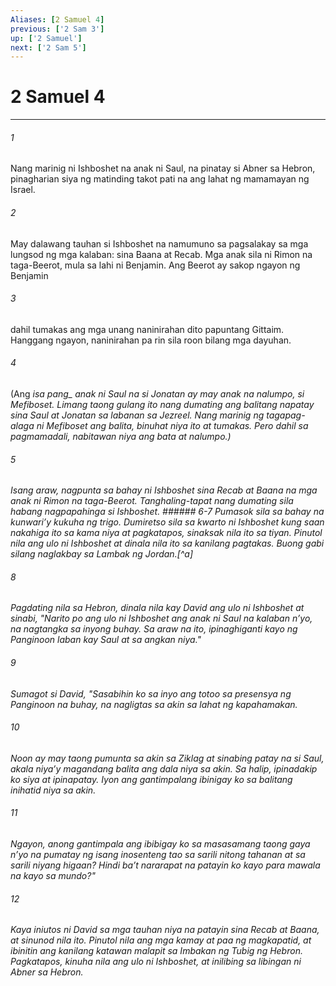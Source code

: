 ```yaml
---
Aliases: [2 Samuel 4]
previous: ['2 Sam 3']
up: ['2 Samuel']
next: ['2 Sam 5']
---
```

# 2 Samuel 4

***






















###### 1 










Nang marinig ni Ishboshet na anak ni Saul, na pinatay si Abner sa Hebron, pinagharian siya ng matinding takot pati na ang lahat ng mamamayan ng Israel. 





















###### 2 










May dalawang tauhan si Ishboshet na namumuno sa pagsalakay sa mga lungsod ng mga kalaban: sina Baana at Recab. Mga anak sila ni Rimon na taga-Beerot, mula sa lahi ni Benjamin. Ang Beerot ay sakop ngayon ng Benjamin 





















###### 3 










dahil tumakas ang mga unang naninirahan dito papuntang Gittaim. Hanggang ngayon, naninirahan pa rin sila roon bilang mga dayuhan. 





















###### 4 










(Ang <i class="trans-change">isa pang_ anak ni Saul na si Jonatan ay may anak na nalumpo, si Mefiboset. Limang taong gulang ito nang dumating ang balitang napatay sina Saul at Jonatan sa labanan sa Jezreel. Nang marinig ng tagapag-alaga ni Mefiboset ang balita, binuhat niya ito at tumakas. Pero dahil sa pagmamadali, nabitawan niya ang bata at nalumpo.) 





















###### 5 










Isang araw, nagpunta sa bahay ni Ishboshet sina Recab at Baana na mga anak ni Rimon na taga-Beerot. Tanghaling-tapat nang dumating sila habang nagpapahinga si Ishboshet. ###### 6-7 Pumasok sila sa bahay na kunwariʼy kukuha ng trigo. Dumiretso sila sa kwarto ni Ishboshet kung saan nakahiga ito sa kama niya at pagkatapos, sinaksak nila ito sa tiyan. Pinutol nila ang ulo ni Ishboshet at dinala nila ito sa kanilang pagtakas. Buong gabi silang naglakbay sa Lambak ng Jordan.[^a] 





















###### 8 










Pagdating nila sa Hebron, dinala nila kay David ang ulo ni Ishboshet at sinabi, "Narito po ang ulo ni Ishboshet ang anak ni Saul na kalaban nʼyo, na nagtangka sa inyong buhay. Sa araw na ito, ipinaghiganti kayo ng Panginoon laban kay Saul at sa angkan niya." 





















###### 9 










Sumagot si David, "Sasabihin ko sa inyo ang totoo sa presensya ng Panginoon na buhay, na nagligtas sa akin sa lahat ng kapahamakan. 





















###### 10 










Noon ay may taong pumunta sa akin sa Ziklag at sinabing patay na si Saul, akala niyaʼy magandang balita ang dala niya sa akin. Sa halip, ipinadakip ko siya at ipinapatay. Iyon ang gantimpalang ibinigay ko sa balitang inihatid niya sa akin. 





















###### 11 










Ngayon, anong gantimpala ang ibibigay ko sa masasamang taong gaya nʼyo na pumatay ng isang inosenteng tao sa sarili nitong tahanan at sa sarili niyang higaan? Hindi baʼt nararapat na patayin ko kayo para mawala na kayo sa mundo?" 





















###### 12 










Kaya iniutos ni David sa mga tauhan niya na patayin sina Recab at Baana, at sinunod nila ito. Pinutol nila ang mga kamay at paa ng magkapatid, at ibinitin ang kanilang katawan malapit sa Imbakan ng Tubig ng Hebron. Pagkatapos, kinuha nila ang ulo ni Ishboshet, at inilibing sa libingan ni Abner sa Hebron.
